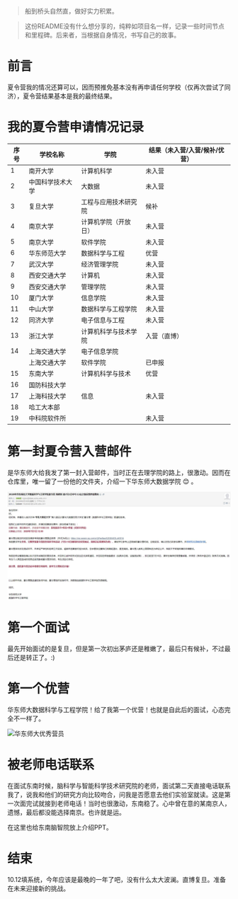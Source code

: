 > 船到桥头自然直，做好实力积累。

>这份README没有什么想分享的，纯粹如项目名一样，记录一些时间节点和里程碑。后来者，当根据自身情况，书写自己的故事。


# 前言

夏令营我的情况还算可以，因而预推免基本没有再申请任何学校（仅再次尝试了同济），夏令营结果基本是我的最终结果。


# 我的夏令营申请情况记录


| 序号   | 学校名称     | 学院         | 结果（未入营/入营/候补/优营）       |
|------|----------|------------|------------|
| 1    | 南开大学     | 计算机科学      | 未入营        |
| 2    | 中国科学技术大学 | 大数据        | 未入营 |
| 3    | 复旦大学     | 工程与应用技术研究院 | 候补        |
| 4    | 南京大学     | 计算机学院（开放日） | 未入营        |
| 5    | 南京大学     | 软件学院       | 未入营        |
| 6    | 华东师范大学   | 数据科学与工程    | 优营        |
| 7    | 武汉大学     | 经济管理学院     | 未入营   |
| 8    | 西安交通大学   | 计算机        | 未入营     |
| 9    | 西安交通大学   | 管理学院       | 未入营        |
| 10   | 厦门大学     | 信息学院       | 未入营     |
| 11   | 中山大学     | 数据科学与工程学院  | 未入营  |
| 12   | 同济大学     | 电子信息与工程    | 未入营        |
| 13   | 浙江大学     | 计算机科学与技术学院 | 入营（直博）        |
| 14   | 上海交通大学   | 电子信息学院     |            |
|      | 上海交通大学   | 软件学院       | 已申报        |
| 15   | 东南大学     | 计算机科学与技术   | 优营           |
| 16   | 国防科技大学   |            |            |
| 17   | 上海科技大学   | 信息         |   未入营     |
| 18   | 哈工大本部    |            |            |
| 19   | 中科院软件所   |            |   未入营  |


# 第一封夏令营入营邮件

是华东师大给我发了第一封入营邮件，当时正在去理学院的路上，很激动。因而在仓库里，唯一留了一份他的文件夹，介绍一下华东师大数据学院 :blush:  。

![华东师大入营邮件](pictures\华东师大入营邮件.jpg)

# 第一个面试
最先开始面试的是复旦，但是第一次初出茅庐还是稚嫩了，最后只有候补，不过最后还是转正了。:)

# 第一个优营
华东师大数据科学与工程学院！给了我第一个优营！也就是自此后的面试，心态完全不一样了。

![华东师大优秀营员](\pictures\华东师大_优秀营员证书.jpg)

# 被老师电话联系

在面试东南时候，脑科学与智能科学技术研究院的老师，面试第二天直接电话联系我了，说我和他们的研究方向比较吻合，问我是否愿意去他们实验室就读。这是第一次面完试就接到老师电话！当时也很激动，东南稳了。心中曾在意的某南京人，遗憾，最后都没能选择南京。也许就是运。

在这里也给东南脑智院放上介绍PPT。

# 结束
10.12填系统，今年应该是最晚的一年了吧，没有什么太大波澜。直博复旦。准备在未来迎接新的挑战。